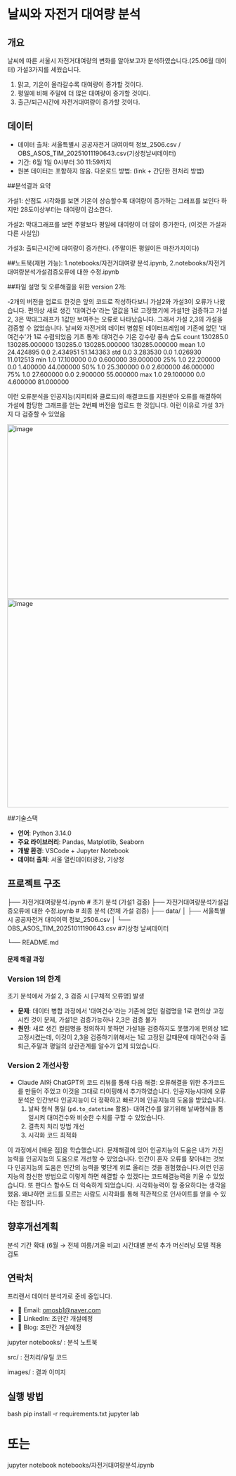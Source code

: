 # 날씨와 자전거 대여량 분석

## 개요
날씨에 따른 서울시 자전거대여량의 변화를 알아보고자 분석하였습니다.(25.06월 데이터)
가설3가지를 세웠습니다. 
1. 맑고, 기온이 올라갈수록 대여량이 증가할 것이다.
2. 평일에 비해 주말에 더 많은 대여량이 증가할 것이다.
3. 출근/퇴근시간에 자전거대여량이 증가할 것이다.


## 데이터
- 데이터 출처: 서울특별시 공공자전거 대여이력 정보_2506.csv / OBS_ASOS_TIM_20251011190643.csv(기상청날씨데이터)
- 기간: 6월 1일 0시부터 30 11:59까지
- 원본 데이터는 포함하지 않음. 다운로드 방법: (link + 간단한 전처리 방법)


##분석결과 요약

가설1: 산점도 시각화를 보면 기온이 상승할수록 대여량이 증가하는 그래프를 보인다 하지만 28도이상부터는 대여량이 감소한다. 

가설2: 막대그래프를 보면 주말보다 평일에 대여량이 더 많이 증가한다, (이것은 가설과 다른 사실임)

가설3: 출퇴근시간에 대여량이 증가한다. (주말이든 평일이든 마찬가지이다)




##노트북(재현 가능): 1.notebooks/자전거대여량 분석.ipynb, 2.notebooks/자전거대여량분석가설검증오류에 대한 수정.ipynb


##파일 설명 및 오류해결을 위한 version 2개:

-2개의 버전을 업로드 한것은 앞의 코드로 작성하다보니 가설2와 가설3이 오류가 나왔습니다. 편의상 새로 생긴 '대여건수'라는 열값을 1로 고정했기에 
  가설1만 검증하고 가설 2, 3은 막대그래프가 1값만 보여주는 오류로 나타났습니다. 그래서 가설 2,3의 가설을 검증할 수 없었습니다. 
  날씨와 자전거의 데이터 병합된 데이터프레임에 기존에 없던 '대여건수'가 1로 수렴되었음
  기초 통계:
           대여건수             기온       강수량             풍속             습도
count  130285.0  130285.000000  130285.0  130285.000000  130285.000000
mean        1.0      24.424895       0.0       2.434951      51.143363
std         0.0       3.283530       0.0       1.026930      11.012513
min         1.0      17.100000       0.0       0.600000      39.000000
25%         1.0      22.200000       0.0       1.400000      44.000000
50%         1.0      25.300000       0.0       2.600000      46.000000
75%         1.0      27.600000       0.0       2.900000      55.000000
max         1.0      29.100000       0.0       4.600000      81.000000

  
  이런 오류분석을  인공지능(지피티와 클로드)의 해결코드를 지원받아 오류를 해결하여 가설에 합당한 그래프를 얻는 2번째 버전을 업로드 한 것입니다. 
  이런 이유로 가설 3가지 다 검증할 수 있었음
 
  <img width="582" height="398" alt="image" src="https://github.com/user-attachments/assets/6930c13e-5903-40a4-b15d-7b77c890fba9" />

  <img width="881" height="475" alt="image" src="https://github.com/user-attachments/assets/c935a7bd-e0bf-4ef2-acc1-e544f71bd2fd" />


##기술스택
- **언어**: Python 3.14.0
- **주요 라이브러리**: Pandas, Matplotlib, Seaborn
- **개발 환경**: VSCode + Jupyter Notebook
- **데이터 출처**: 서울 열린데이터광장, 기상청

## 프로젝트 구조

├── 자전거대여량분석.ipynb  # 초기 분석 (가설1 검증)
├── 자전거대여량분석가설검증오류에 대한 수정.ipynb  # 최종 분석 (전체 가설 검증)
├── data/
│   ├── 서울특별시 공공자전거 대여이력 정보_2506.csv
│   └── OBS_ASOS_TIM_20251011190643.csv  #기상청 날씨데이터

└── README.md


#### 문제 해결 과정

### Version 1의 한계
초기 분석에서 가설 2, 3 검증 시 [구체적 오류명] 발생
- **문제**: 데이터 병합 과정에서 '대여건수'라는 기존에 없던 컬럼명을 1로 편의상 고정시킨 것이 문제, 가설1은 검증가능하나 2,3은 검증 불가
- **원인**: 새로 생긴 컬럼명을 정의하지 못하면 가설1을 검증하지도 못했기에 편의상 1로 고정시켰는데, 이것이 2,3을 검증하기위해서는 1로 고정된 값때문에
          대여건수와 출퇴근,주말과 평일의 상관관계를 알수가 없게 되었습니다. 

### Version 2 개선사항
- Claude AI와 ChatGPT의 코드 리뷰를 통해 다음 해결:  오류해결을 위한 추가코드를 만들어 주었고 이것을 그대로 타이핑해서 추가하였습니다.
  인공지능시대에 오류분석은 인간보다 인공지능이 더 정확하고 빠르기에 인공지능의 도움을 받았습니다. 
  1. 날짜 형식 통일 (`pd.to_datetime` 활용)- 대여건수를 알기위해 날짜형식을 통일시켜 대여건수와 비슷한 수치를 구할 수 있었습니다.
  2. 결측치 처리 방법 개선
  3. 시각화 코드 최적화

이 과정에서 [배운 점]을 학습했습니다.
문제해결에 있어 인공지능의 도움은 내가 가진 능력을 인공지능의 도움으로 개선할 수 있었습니다. 인간이 혼자 오류를 찾아내는 것보다 인공지능의 도움은 인간의 능력을 몇단계 위로 올리는 것을 경험했습니다.이런 인공지능의 참신한 방법으로 이렇게 하면 해결할 수 있겠다는
코드해결능력을 키울 수 있었습니다. 또 판다스 함수도 더 익숙하게 되었습니다. 
시각화능력이 참 중요하다는 생각을 했음. 왜냐하면 코드를 모르는 사람도 시각화를 통해 직관적으로 인사이트를 얻을 수 있다는 점입니다. 



## 향후개선계획
분석 기간 확대 (6월 → 전체 여름/겨울 비교)
시간대별 분석 추가
머신러닝 모델 적용 검토


## 연락처
프리랜서 데이터 분석가로 준비 중입니다.
- 📧 Email: omosb1@naver.com
- 💼 LinkedIn: 조만간 개설예정
- 📝 Blog: 조만간 개설예정



jupyter notebooks/ : 분석 노트북

src/ : 전처리/유틸 코드

images/ : 결과 이미지

## 실행 방법

bash
pip install -r requirements.txt
jupyter lab
# 또는
jupyter notebook notebooks/자전거대여량분석.ipynb




